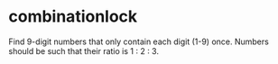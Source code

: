 # combinationlock

Find 9-digit numbers that only contain each digit (1-9) once. 
Numbers should be such that their ratio is 1 : 2 : 3.
